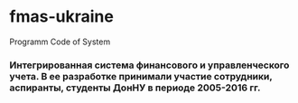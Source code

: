 # fmas-ukraine
Programm Code of System

### Интегрированная система финансового и управленческого учета. В ее разработке принимали участие сотрудники, аспиранты, студенты ДонНУ в периоде 2005-2016 гг.


